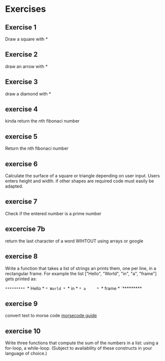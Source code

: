 # Exercises

## Exercise 1
Draw a square with *

## Exercise 2
draw an arrow with *

## Exercise 3
draw a diamond with *

## exercise 4
kinda return the nth fibonaci number

## exercise 5
Return the nth fibonaci number

## exercise 6
Calculate the surface of a square or triangle depending on user input.
Users enters height and width.
if other shapes are required code must easily be adapted.

## exercise 7
Check if the entered number is a prime number

## excercise 7b
return the last character of a word WIHTOUT using arrays or google

## exercise 8

Write a function that takes a list of strings an prints them, one per line, in a rectangular frame. For example the list ["Hello", "World", "in", "a", "frame"] gets printed as:

`*********
`* Hello *
`* World *
`* in    *
`* a     *
`* frame *
`*********

## exercise 9
convert text to morse code
[morsecode guide](https://en.wikipedia.org/wiki/Morse_code)

## exercise 10
Write three functions that compute the sum of the numbers in a list: using a for-loop, a while-loop. (Subject to availability of these constructs in your language of choice.)
